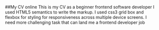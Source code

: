##My CV online
This is my CV as a beginner frontend software developer
I used HTML5 semantics to write the markup.
I used css3 grid box  and flexbox for styling for responsiveness across multiple device screens.
I need more challenging task that can land me a frontend developer job